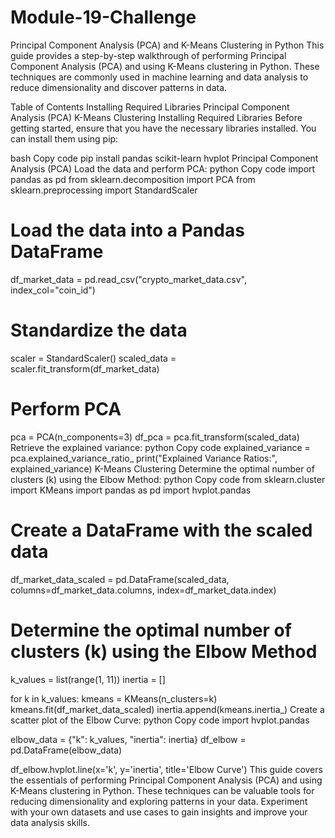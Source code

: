 # Module-19-Challenge

Principal Component Analysis (PCA) and K-Means Clustering in Python
This guide provides a step-by-step walkthrough of performing Principal Component Analysis (PCA) and using K-Means clustering in Python. These techniques are commonly used in machine learning and data analysis to reduce dimensionality and discover patterns in data.

Table of Contents
Installing Required Libraries
Principal Component Analysis (PCA)
K-Means Clustering
Installing Required Libraries
Before getting started, ensure that you have the necessary libraries installed. You can install them using pip:

bash
Copy code
pip install pandas scikit-learn hvplot
Principal Component Analysis (PCA)
Load the data and perform PCA:
python
Copy code
import pandas as pd
from sklearn.decomposition import PCA
from sklearn.preprocessing import StandardScaler

# Load the data into a Pandas DataFrame
df_market_data = pd.read_csv("crypto_market_data.csv", index_col="coin_id")

# Standardize the data
scaler = StandardScaler()
scaled_data = scaler.fit_transform(df_market_data)

# Perform PCA
pca = PCA(n_components=3)
df_pca = pca.fit_transform(scaled_data)
Retrieve the explained variance:
python
Copy code
explained_variance = pca.explained_variance_ratio_
print("Explained Variance Ratios:", explained_variance)
K-Means Clustering
Determine the optimal number of clusters (k) using the Elbow Method:
python
Copy code
from sklearn.cluster import KMeans
import pandas as pd
import hvplot.pandas

# Create a DataFrame with the scaled data
df_market_data_scaled = pd.DataFrame(scaled_data, columns=df_market_data.columns, index=df_market_data.index)

# Determine the optimal number of clusters (k) using the Elbow Method
k_values = list(range(1, 11))
inertia = []

for k in k_values:
    kmeans = KMeans(n_clusters=k)
    kmeans.fit(df_market_data_scaled)
    inertia.append(kmeans.inertia_)
Create a scatter plot of the Elbow Curve:
python
Copy code
import hvplot.pandas

elbow_data = {"k": k_values, "inertia": inertia}
df_elbow = pd.DataFrame(elbow_data)

df_elbow.hvplot.line(x='k', y='inertia', title='Elbow Curve')
This guide covers the essentials of performing Principal Component Analysis (PCA) and using K-Means clustering in Python. These techniques can be valuable tools for reducing dimensionality and exploring patterns in your data. Experiment with your own datasets and use cases to gain insights and improve your data analysis skills.

